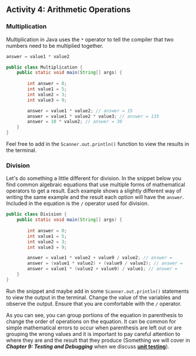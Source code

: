 ## Activity 4: Arithmetic Operations

### Multiplication 

Multiplication in Java uses the `*` operator to tell the compiler that two numbers need to be multiplied together. 

```java
answer = value1 * value2
```

```java
public class Multiplication {
    public static void main(String[] args) {
        
        int answer = 0;
        int value1 = 5;
        int value2 = 3;
        int value3 = 9;

        answer = value1 * value2; // answer = 15
        answer = value1 * value2 * value3; // answer = 135
        answer = 10 * value2; // answer = 30
    }
}
```

Feel free to add in the `Scanner.out.println()` function to view the results in the terminal. 

### Division

Let's do something a little different for division. In the snippet below you find common algebraic equations that use multiple forms of mathematical operators to get a result. Each example shows a slightly different way of writing the same example and the result each option will have the `answer`. Included in the equation is the `/` operator used for division. 

```java
public class Division {
    public static void main(String[] args) {
        
        int answer = 0;
        int value1 = 5;
        int value2 = 3;
        int value3 = 9;

        answer = value1 * value2 + value9 / value2; // answer = 
        answer = (value1 * value2) + (value9 / value2); // answer = 
        answer = value1 * (value2 + value9) / value1; // answer = 
    }
}
```

Run the snippet and maybe add in some `Scanner.out.println()` statements to view the output in the terminal. Change the value of the variables and observe the output. Ensure that you are comfortable with the `/` operator. 

As you can see, you can group portions of the equation in parenthesis to change the order of operations on the equation. It can be common for simple mathematical errors to occur when parenthesis are left out or are grouping the wrong values and it is important to pay careful attention to where they are and the result that they produce (Something we will cover in ***Chapter 9: Testing and Debugging*** when we discuss **<u>unit testing</u>**). 

